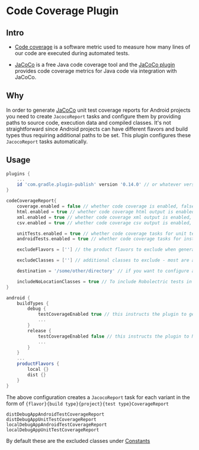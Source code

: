 # Code Coverage Plugin 


## Intro
- [Code coverage](https://en.wikipedia.org/wiki/Code_coverage) is a software metric used to measure how many lines of our code are executed during automated tests.

- [JaCoCo](https://www.eclemma.org/jacoco/trunk/index.html) is a free Java code coverage tool and the [JaCoCo plugin](https://docs.gradle.org/current/userguide/jacoco_plugin.html) provides code coverage metrics for Java code via integration with JaCoCo.

## Why
In order to generate [JaCoCo](https://www.jacoco.org/jacoco/trunk/doc/index.html) unit test coverage reports for Android projects you need to create `JacocoReport` tasks and configure them by providing paths to source code, execution data and compiled classes. It's not straightforward since Android projects can have different flavors and build types thus requiring additional paths to be set. This plugin configures these `JacocoReport` tasks automatically.

## Usage
```groovy
plugins {
    ...
    id 'com.gradle.plugin-publish' version '0.14.0' // or whatever version is most recent
}

codeCoverageReport{
    coverage.enabled = false // whether code coverage is enabled, false by default 
    html.enabled = true // whether code coverage html output is enabled, true by default 
    xml.enabled = true // whether code coverage xml output is enabled, true by default 
    csv.enabled = true // whether code coverage csv output is enabled, true by default 

    unitTests.enabled = true // whether code coverage tasks for unit tests will be generated
    androidTests.enabled = true // whether code coverage tasks for instrumentation tests will be generated

    excludeFlavors = [''] // the product flavors to exclude when generating the code coverage tasks

    excludeClasses = [''] // additional classes to exclude - most are already catered for

    destination = '/some/other/directory' // if you want to configure a custom path to save the code coverage reports, by default your report gets saved in `[project]/build/jacoco/{flavor}{build type}{project}{test type}CoverageReport`

    includeNoLocationClasses = true // To include Robolectric tests in the Jacoco report this needs to be true
}

android {
    buildTypes {
        debug {
            testCoverageEnabled true // this instructs the plugin to generate code coverage reports for this build type
            ...
        }
        release {
            testCoverageEnabled false // this instructs the plugin to NOT generate code coverage reports for this build type
            ...
        }
    }
    ...
    productFlavors {
        local {}
        dist {}
    }
}
```

The above configuration creates a `JacocoReport` task for each variant in the form of `{flavor}{build type}{project}{test type}CoverageReport`
```
distDebugAppAndroidTestCoverageReport
distDebugAppUnitTestCoverageReport
localDebugAppAndroidTestCoverageReport
localDebugAppUnitTestCoverageReport
```

By default these are the excluded classes under [Constants](https://github.com/AzureAD/android-complete/blob/paul/code-coverage-plugin/plugins/buildsystem/src/main/java/com/microsoft/identity/buildsystem/codecov/Constants.kt#L25)
